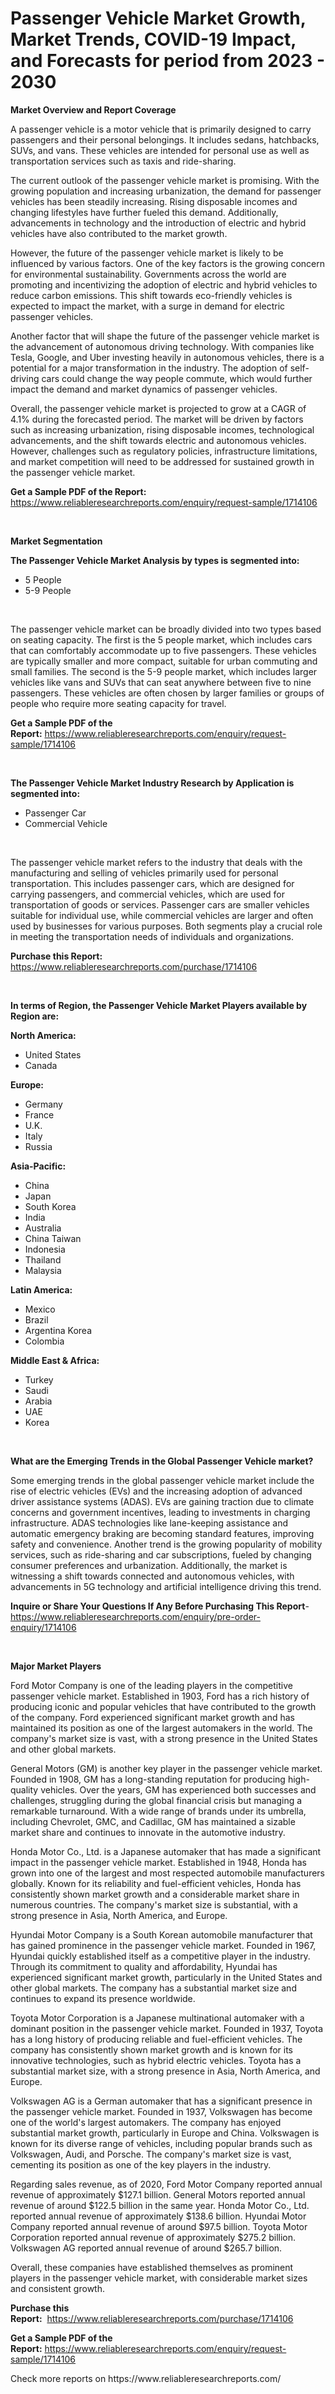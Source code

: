 <p><h1>Passenger Vehicle Market Growth, Market Trends, COVID-19 Impact, and Forecasts for period from 2023 - 2030</h1></p><p><strong>Market Overview and Report Coverage</strong></p>
<p><p>A passenger vehicle is a motor vehicle that is primarily designed to carry passengers and their personal belongings. It includes sedans, hatchbacks, SUVs, and vans. These vehicles are intended for personal use as well as transportation services such as taxis and ride-sharing.</p><p>The current outlook of the passenger vehicle market is promising. With the growing population and increasing urbanization, the demand for passenger vehicles has been steadily increasing. Rising disposable incomes and changing lifestyles have further fueled this demand. Additionally, advancements in technology and the introduction of electric and hybrid vehicles have also contributed to the market growth.</p><p>However, the future of the passenger vehicle market is likely to be influenced by various factors. One of the key factors is the growing concern for environmental sustainability. Governments across the world are promoting and incentivizing the adoption of electric and hybrid vehicles to reduce carbon emissions. This shift towards eco-friendly vehicles is expected to impact the market, with a surge in demand for electric passenger vehicles.</p><p>Another factor that will shape the future of the passenger vehicle market is the advancement of autonomous driving technology. With companies like Tesla, Google, and Uber investing heavily in autonomous vehicles, there is a potential for a major transformation in the industry. The adoption of self-driving cars could change the way people commute, which would further impact the demand and market dynamics of passenger vehicles.</p><p>Overall, the passenger vehicle market is projected to grow at a CAGR of 4.1% during the forecasted period. The market will be driven by factors such as increasing urbanization, rising disposable incomes, technological advancements, and the shift towards electric and autonomous vehicles. However, challenges such as regulatory policies, infrastructure limitations, and market competition will need to be addressed for sustained growth in the passenger vehicle market.</p></p>
<p><strong>Get a Sample PDF of the Report:</strong> <a href="https://www.reliableresearchreports.com/enquiry/request-sample/1714106">https://www.reliableresearchreports.com/enquiry/request-sample/1714106</a></p>
<p>&nbsp;</p>
<p><strong>Market Segmentation</strong></p>
<p><strong>The Passenger Vehicle Market Analysis by types is segmented into:</strong></p>
<p><ul><li>5 People</li><li>5-9 People</li></ul></p>
<p>&nbsp;</p>
<p><p>The passenger vehicle market can be broadly divided into two types based on seating capacity. The first is the 5 people market, which includes cars that can comfortably accommodate up to five passengers. These vehicles are typically smaller and more compact, suitable for urban commuting and small families. The second is the 5-9 people market, which includes larger vehicles like vans and SUVs that can seat anywhere between five to nine passengers. These vehicles are often chosen by larger families or groups of people who require more seating capacity for travel.</p></p>
<p><strong>Get a Sample PDF of the Report:</strong>&nbsp;<a href="https://www.reliableresearchreports.com/enquiry/request-sample/1714106">https://www.reliableresearchreports.com/enquiry/request-sample/1714106</a></p>
<p>&nbsp;</p>
<p><strong>The Passenger Vehicle Market Industry Research by Application is segmented into:</strong></p>
<p><ul><li>Passenger Car</li><li>Commercial Vehicle</li></ul></p>
<p>&nbsp;</p>
<p><p>The passenger vehicle market refers to the industry that deals with the manufacturing and selling of vehicles primarily used for personal transportation. This includes passenger cars, which are designed for carrying passengers, and commercial vehicles, which are used for transportation of goods or services. Passenger cars are smaller vehicles suitable for individual use, while commercial vehicles are larger and often used by businesses for various purposes. Both segments play a crucial role in meeting the transportation needs of individuals and organizations.</p></p>
<p><strong>Purchase this Report:</strong>&nbsp; <a href="https://www.reliableresearchreports.com/purchase/1714106">https://www.reliableresearchreports.com/purchase/1714106</a></p>
<p>&nbsp;</p>
<p><strong>In terms of Region, the Passenger Vehicle Market Players available by Region are:</strong></p>
<p>
    <p> <strong> North America: </strong>
        <ul>
            <li>United States</li>
            <li>Canada</li>
        </ul>
        </p> 
    <p> <strong> Europe: </strong>
        <ul>
            <li>Germany</li>
            <li>France</li>
            <li>U.K.</li>
            <li>Italy</li>
            <li>Russia</li>
        </ul>
        </p> 
    <p> <strong> Asia-Pacific: </strong>
        <ul>
            <li>China</li>
            <li>Japan</li>
            <li>South Korea</li>
            <li>India</li>
            <li>Australia</li>
            <li>China Taiwan</li>
            <li>Indonesia</li>
            <li>Thailand</li>
            <li>Malaysia</li>
        </ul>
        </p> 
    <p> <strong> Latin America: </strong>
        <ul>
            <li>Mexico</li>
            <li>Brazil</li>
            <li>Argentina Korea</li>
            <li>Colombia</li>
        </ul>
        </p> 
    <p> <strong> Middle East & Africa: </strong>
        <ul>
            <li>Turkey</li>
            <li>Saudi</li>
            <li>Arabia</li>
            <li>UAE</li>
            <li>Korea</li>
        </ul>
    </p>
    </p>
<p>&nbsp;</p>
<p><strong>What are the Emerging Trends in the Global Passenger Vehicle market?</strong></p>
<p><p>Some emerging trends in the global passenger vehicle market include the rise of electric vehicles (EVs) and the increasing adoption of advanced driver assistance systems (ADAS). EVs are gaining traction due to climate concerns and government incentives, leading to investments in charging infrastructure. ADAS technologies like lane-keeping assistance and automatic emergency braking are becoming standard features, improving safety and convenience. Another trend is the growing popularity of mobility services, such as ride-sharing and car subscriptions, fueled by changing consumer preferences and urbanization. Additionally, the market is witnessing a shift towards connected and autonomous vehicles, with advancements in 5G technology and artificial intelligence driving this trend.</p></p>
<p><strong>Inquire or Share Your Questions If Any Before Purchasing This Report</strong>- <a href="https://www.reliableresearchreports.com/enquiry/pre-order-enquiry/1714106">https://www.reliableresearchreports.com/enquiry/pre-order-enquiry/1714106</a></p>
<p>&nbsp;</p>
<p><strong>Major Market Players</strong></p>
<p><p>Ford Motor Company is one of the leading players in the competitive passenger vehicle market. Established in 1903, Ford has a rich history of producing iconic and popular vehicles that have contributed to the growth of the company. Ford experienced significant market growth and has maintained its position as one of the largest automakers in the world. The company's market size is vast, with a strong presence in the United States and other global markets.</p><p>General Motors (GM) is another key player in the passenger vehicle market. Founded in 1908, GM has a long-standing reputation for producing high-quality vehicles. Over the years, GM has experienced both successes and challenges, struggling during the global financial crisis but managing a remarkable turnaround. With a wide range of brands under its umbrella, including Chevrolet, GMC, and Cadillac, GM has maintained a sizable market share and continues to innovate in the automotive industry.</p><p>Honda Motor Co., Ltd. is a Japanese automaker that has made a significant impact in the passenger vehicle market. Established in 1948, Honda has grown into one of the largest and most respected automobile manufacturers globally. Known for its reliability and fuel-efficient vehicles, Honda has consistently shown market growth and a considerable market share in numerous countries. The company's market size is substantial, with a strong presence in Asia, North America, and Europe.</p><p>Hyundai Motor Company is a South Korean automobile manufacturer that has gained prominence in the passenger vehicle market. Founded in 1967, Hyundai quickly established itself as a competitive player in the industry. Through its commitment to quality and affordability, Hyundai has experienced significant market growth, particularly in the United States and other global markets. The company has a substantial market size and continues to expand its presence worldwide.</p><p>Toyota Motor Corporation is a Japanese multinational automaker with a dominant position in the passenger vehicle market. Founded in 1937, Toyota has a long history of producing reliable and fuel-efficient vehicles. The company has consistently shown market growth and is known for its innovative technologies, such as hybrid electric vehicles. Toyota has a substantial market size, with a strong presence in Asia, North America, and Europe.</p><p>Volkswagen AG is a German automaker that has a significant presence in the passenger vehicle market. Founded in 1937, Volkswagen has become one of the world's largest automakers. The company has enjoyed substantial market growth, particularly in Europe and China. Volkswagen is known for its diverse range of vehicles, including popular brands such as Volkswagen, Audi, and Porsche. The company's market size is vast, cementing its position as one of the key players in the industry.</p><p>Regarding sales revenue, as of 2020, Ford Motor Company reported annual revenue of approximately $127.1 billion. General Motors reported annual revenue of around $122.5 billion in the same year. Honda Motor Co., Ltd. reported annual revenue of approximately $138.6 billion. Hyundai Motor Company reported annual revenue of around $97.5 billion. Toyota Motor Corporation reported annual revenue of approximately $275.2 billion. Volkswagen AG reported annual revenue of around $265.7 billion.</p><p>Overall, these companies have established themselves as prominent players in the passenger vehicle market, with considerable market sizes and consistent growth.</p></p>
<p><strong>Purchase this Report:</strong>&nbsp;&nbsp;<a href="https://www.reliableresearchreports.com/purchase/1714106">https://www.reliableresearchreports.com/purchase/1714106</a></p>
<p></p>
<p><strong>Get a Sample PDF of the Report:</strong>&nbsp;<a href="https://www.reliableresearchreports.com/enquiry/request-sample/1714106">https://www.reliableresearchreports.com/enquiry/request-sample/1714106</a></p>
<p>Check more reports on https://www.reliableresearchreports.com/</p>